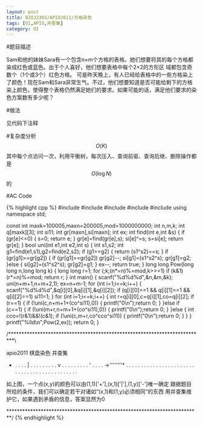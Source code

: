 ```yaml
---
layout: post
title: BZOJ2303/APIO2011/方格染色
tags: [OI,APIO,并查集]
category: OI
---
```


#题目描述

Sam和他的妹妹Sara有一个包含n×m个方格的表格。她们想要将其的每个方格都染成红色或蓝色。出于个人喜好，他们想要表格中每个2×2的方形区
域都包含奇数个（1个或3个）红色方格。
可是昨天晚上，有人已经给表格中的一些方格染上了颜色！现在Sam和Sara非常生气。不过，他们想要知道是否可能给剩下的方格染上颜色，使得整个表格仍然满足她们的要求。如果可能的话，满足他们要求的染色方案数有多少呢？ 

#做法

见代码下注释

#复杂度分析
$$O(K)$$其中每个点访问一次，利用平衡树，每次压入、查询前驱、查询后继、删除操作都是$$O(\log N)$$的

#AC Code

{% highlight cpp %}
#include <iostream>
#include <cstdio>
#include <cstring>
#include <cmath>
#include <algorithm>
using namespace std;

const int maxk=100005,maxn=200005,mod=1000000000;
int n,m,k;
int q[maxk][3];
int si11;
int gr[maxn],si[maxn];
int ex;
int find(int e,int &s)
{
	if (gr[e]<=0)
	{
		s=0;
		return e;
	}
	gr[e]=find(gr[e],s);
	si[e]^=s;
	s=si[e];
	return gr[e];
}
bool uni(int e1,int e2,int s)
{
	int s1,s2;
	int g1=find(e1,s1),g2=find(e2,s2);
	if (g1==g2)
	{
		return (s1^s2)==s;
	}
	if (gr[g1]>=gr[g2])
	{
		if (gr[g1]==gr[g2])
			gr[g2]--;
		si[g1]=(s1^s2^s);
		gr[g1]=g2;
	}else
	{
		si[g2]=(s1^s2^s);
		gr[g2]=g1;
	}
	ex--;
	return true;
}
long long Pow(long long n,long long k)
{
	long long r=1;
	for (;k;(n*=n)%=mod,k>>=1)
		if (k&1)
			(r*=n)%=mod;
	return r;
}
int main()
{
	scanf("%d%d%d",&n,&m,&k);
	uni(n+m+1,n+m+2,1);
	ex=n+m-1;
	for (int i=1;i<=k;i++)
	{
		scanf("%d%d%d",&q[i][0],&q[i][1],&q[i][2]);
		if (q[i][0]==1 && q[i][1]==1 && q[i][2]==1)
			si11=1;
	}
	for (int i=1;i<=k;i++)
	{
		int r=q[i][0],c=q[i][1],co=q[i][2];
		if (r==1)
		{
			if (!uni(c,n+m+1+(co^si11),0))
			{
				printf("0\n");return 0;
			}
		}else if (c==1)
		{
			if (!uni(m+r,n+m+1+(co^si11),0))
			{
				printf("0\n");return 0;
			}
		}else
		{
			int cco=!(r&1)&&!(c&1);
			if (!uni(c,m+r,co^cco^si11))
			{
				printf("0\n");return 0;
			}
		}
	}
	printf("%lld\n",Pow(2,ex));
	return 0;
}

/**************************************************************************\

  apio2011 棋盘染色
   并查集

   + . . . . | . . . .
   . . . . . v . . . .
   . . . . . ' . . . .
   ->''''''''* . . . .
   . . . . . . . . . .
   . . . . . . . . . .
   . . . . . . . . . .
   . . . . . . . . . .

   如上图，一个点(x,y)的颜色可以由(1,1)['+'],(x,1)['|'],(1,y)['-']唯一确定
   跟据题目所给的条件，我们可以确定若干对诸如“(x,1)和(1,y)必须相同”的东西
   用并查集维护它，如果遇到矛盾的信息，答案显然为0

\*************************************************************************/
{% endhighlight %}

